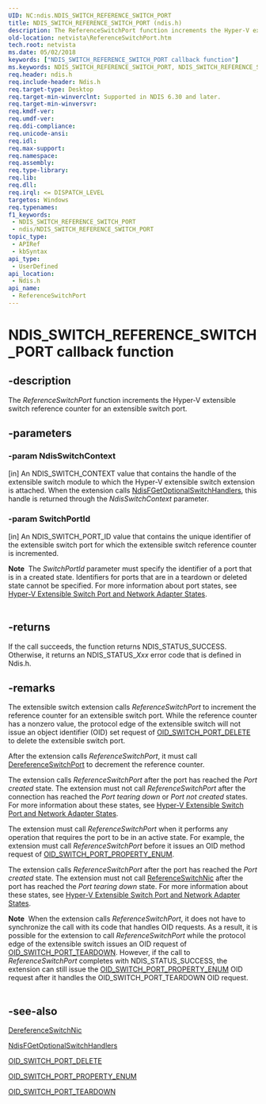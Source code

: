 ```yaml
---
UID: NC:ndis.NDIS_SWITCH_REFERENCE_SWITCH_PORT
title: NDIS_SWITCH_REFERENCE_SWITCH_PORT (ndis.h)
description: The ReferenceSwitchPort function increments the Hyper-V extensible switch reference counter for an extensible switch port.
old-location: netvista\ReferenceSwitchPort.htm
tech.root: netvista
ms.date: 05/02/2018
keywords: ["NDIS_SWITCH_REFERENCE_SWITCH_PORT callback function"]
ms.keywords: NDIS_SWITCH_REFERENCE_SWITCH_PORT, NDIS_SWITCH_REFERENCE_SWITCH_PORT callback, ReferenceSwitchPort, ReferenceSwitchPort callback function [Network Drivers Starting with Windows Vista], ndis/ReferenceSwitchPort, netvista.ReferenceSwitchPort
req.header: ndis.h
req.include-header: Ndis.h
req.target-type: Desktop
req.target-min-winverclnt: Supported in NDIS 6.30 and later.
req.target-min-winversvr: 
req.kmdf-ver: 
req.umdf-ver: 
req.ddi-compliance: 
req.unicode-ansi: 
req.idl: 
req.max-support: 
req.namespace: 
req.assembly: 
req.type-library: 
req.lib: 
req.dll: 
req.irql: <= DISPATCH_LEVEL
targetos: Windows
req.typenames: 
f1_keywords:
 - NDIS_SWITCH_REFERENCE_SWITCH_PORT
 - ndis/NDIS_SWITCH_REFERENCE_SWITCH_PORT
topic_type:
 - APIRef
 - kbSyntax
api_type:
 - UserDefined
api_location:
 - Ndis.h
api_name:
 - ReferenceSwitchPort
---
```


# NDIS_SWITCH_REFERENCE_SWITCH_PORT callback function


## -description

The <i>ReferenceSwitchPort</i> function increments the Hyper-V extensible switch reference counter for an extensible switch port.

## -parameters

### -param NdisSwitchContext 

[in]
An NDIS_SWITCH_CONTEXT value that contains the handle of the extensible switch module to which the Hyper-V extensible switch extension is attached. When the extension calls <a href="/windows-hardware/drivers/ddi/ndis/nf-ndis-ndisfgetoptionalswitchhandlers">NdisFGetOptionalSwitchHandlers</a>,  this handle is returned through the <i>NdisSwitchContext</i> parameter.

### -param SwitchPortId 

[in]
An NDIS_SWITCH_PORT_ID value that contains the unique identifier of the extensible switch port for which the extensible switch reference counter is incremented.

<div class="alert"><b>Note</b>  The <i>SwitchPortId</i> parameter must specify the identifier of a port that is in a created state. Identifiers for ports that are in a teardown or deleted state cannot be specified. For more information about port states, see <a href="/windows-hardware/drivers/network/hyper-v-extensible-switch-port-and-network-adapter-states">Hyper-V Extensible Switch Port and Network Adapter States</a>.</div>
<div> </div>

## -returns

If the call succeeds, the function returns NDIS_STATUS_SUCCESS. Otherwise, it returns an NDIS_STATUS_<i>Xxx</i> error code that is defined in Ndis.h.

## -remarks

The extensible switch extension calls <i>ReferenceSwitchPort</i> to increment the reference counter for an extensible switch port. While the reference counter has a nonzero value, the protocol edge of the extensible switch will not issue an object identifier (OID) set request of <a href="/windows-hardware/drivers/network/oid-switch-port-delete">OID_SWITCH_PORT_DELETE</a> to delete the extensible switch port. 

After the extension calls <i>ReferenceSwitchPort</i>, it must call <a href="/windows-hardware/drivers/ddi/ndis/nc-ndis-ndis_switch_dereference_switch_port">DereferenceSwitchPort</a> to decrement the reference counter.

The extension calls <i>ReferenceSwitchPort</i> after the port has reached the <i>Port created</i> state. The extension must not call <i>ReferenceSwitchPort</i> after the connection has reached the <i>Port tearing down</i> or <i>Port not created</i> states. For more information about these states, see <a href="/windows-hardware/drivers/network/hyper-v-extensible-switch-port-and-network-adapter-states">Hyper-V Extensible Switch Port and Network Adapter States</a>.

 The extension must call <i>ReferenceSwitchPort</i> when it performs any operation that requires the port to be in an active state. For example, the extension must  call <i>ReferenceSwitchPort</i> before it issues an OID method request of <a href="/windows-hardware/drivers/network/oid-switch-port-property-enum">OID_SWITCH_PORT_PROPERTY_ENUM</a>.

The extension calls <i>ReferenceSwitchPort</i> after the port has reached the <i>Port created</i> state. The extension must not call <a href="/windows-hardware/drivers/ddi/ndis/nc-ndis-ndis_switch_reference_switch_nic">ReferenceSwitchNic</a> after the port has reached the <i>Port tearing down</i> state. For more information about these states, see <a href="/windows-hardware/drivers/network/hyper-v-extensible-switch-port-and-network-adapter-states">Hyper-V Extensible Switch Port and Network Adapter States</a>.

<div class="alert"><b>Note</b>  When the extension calls <i>ReferenceSwitchPort</i>, it does not have to synchronize the call with its code that handles OID requests. As a result, it is possible for the extension to call <i>ReferenceSwitchPort</i> while the protocol edge of the extensible switch issues an OID request of <a href="/windows-hardware/drivers/network/oid-switch-port-teardown">OID_SWITCH_PORT_TEARDOWN</a>. However, if the call to <i>ReferenceSwitchPort</i> completes with NDIS_STATUS_SUCCESS, the extension can still issue the <a href="/windows-hardware/drivers/network/oid-switch-port-property-enum">OID_SWITCH_PORT_PROPERTY_ENUM</a> OID request after it handles the OID_SWITCH_PORT_TEARDOWN OID request.</div>
<div> </div>

## -see-also

<b></b>



<a href="/windows-hardware/drivers/ddi/ndis/nc-ndis-ndis_switch_dereference_switch_nic">DereferenceSwitchNic</a>



<a href="/windows-hardware/drivers/ddi/ndis/nf-ndis-ndisfgetoptionalswitchhandlers">NdisFGetOptionalSwitchHandlers</a>



<a href="/windows-hardware/drivers/network/oid-switch-port-delete">OID_SWITCH_PORT_DELETE</a>



<a href="/windows-hardware/drivers/network/oid-switch-port-property-enum">OID_SWITCH_PORT_PROPERTY_ENUM</a>



<a href="/windows-hardware/drivers/network/oid-switch-port-teardown">OID_SWITCH_PORT_TEARDOWN</a>
